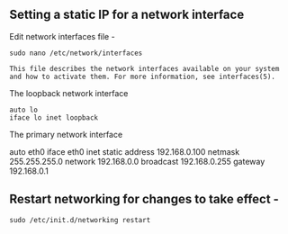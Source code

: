 ## Setting a static IP for a network interface

Edit network interfaces file -

`sudo nano /etc/network/interfaces`

	This file describes the network interfaces available on your system
	and how to activate them. For more information, see interfaces(5).

The loopback network interface

	auto lo
	iface lo inet loopback

The primary network interface

auto eth0
	iface eth0 inet static
	address 192.168.0.100
	netmask 255.255.255.0
	network 192.168.0.0
	broadcast 192.168.0.255
	gateway 192.168.0.1

## Restart networking for changes to take effect -

`sudo /etc/init.d/networking restart`
